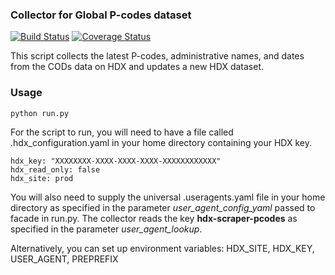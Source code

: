 ### Collector for Global P-codes dataset
[![Build Status](https://github.com/OCHA-DAP/hdx-scraper-pcodes/actions/workflows/run-python-tests.yaml/badge.svg)](https://github.com/OCHA-DAP/hdx-scraper-pcodes/actions/workflows/run-python-tests.yaml) [![Coverage Status](https://coveralls.io/repos/github/OCHA-DAP/hdx-scraper-pcodes/badge.svg?branch=main)](https://coveralls.io/github/OCHA-DAP/hdx-scraper-pcodes?branch=main)

This script collects the latest P-codes, administrative names, and dates from the CODs data on HDX and updates a new HDX dataset.

### Usage

    python run.py

For the script to run, you will need to have a file called .hdx_configuration.yaml in your home directory containing your HDX key.

    hdx_key: "XXXXXXXX-XXXX-XXXX-XXXX-XXXXXXXXXXXX"
    hdx_read_only: false
    hdx_site: prod
    
 You will also need to supply the universal .useragents.yaml file in your home directory as specified in the parameter *user_agent_config_yaml* passed to facade in run.py. The collector reads the key **hdx-scraper-pcodes** as specified in the parameter *user_agent_lookup*.
 
 Alternatively, you can set up environment variables: HDX_SITE, HDX_KEY, USER_AGENT, PREPREFIX
